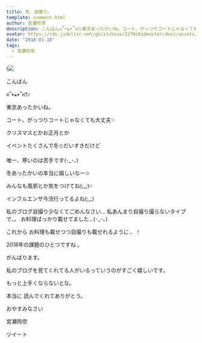 ```yaml
---
title: 冬、自撮り。
template: comment.html
author: 宮瀬玲奈
description: こんばんฅ՞•ﻌ•՞ฅﾜﾝ東京あったかいね。コート、がっつりコートじゃなくても大丈夫✨クリスマスとかお正月とかイベントたくさんで冬⛄️だいすきだけど唯一、寒いのは苦手です(...
avatar: https://cdn.jsdelivr.net/gh/zzzhxxx/227WiKi@master/docs/assets/photo/avatar/reina.jpg
date: "2018-01-10"
tags:
  - 宮瀬玲奈
---
```


!![](https://cdn.jsdelivr.net/gh/227WiKi/227WiKi-image@master/blog-image/reina-2018-01-10_1.jpg)



  こんばん

ฅ՞•ﻌ•՞ฅﾜﾝ



東京あったかいね。

コート、がっつりコートじゃなくても大丈夫✨





クリスマスとかお正月とか

イベントたくさんで冬⛄️だいすきだけど


唯一、寒いのは苦手です(･_･、)



冬あったかいの本当に嬉しいなー✩






みんなも風邪とか気をつけてね(;_;)💦


インフルエンザ今流行ってるよね(;_;)










私のブログ自撮り少なくてごめんなさい...
私あんまり自撮り撮らないタイプで、。
お料理ばっかり載せてました...(･_･、)




これから
お料理も載せつつ自撮りも載せれるように 、！

2018年の課題のひとつですね 。


がんばります。




私のブログを見てくれてる人がいるっていうのがすごく嬉しいです。


もっと上手くならないとな。







本当に
読んでくれてありがとう。



おやすみなさい










宮瀬玲奈


ツイート



